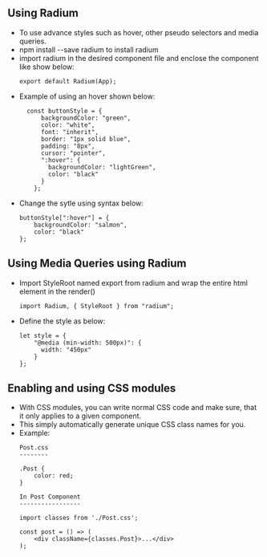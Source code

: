 ## Using Radium
* To use advance styles such as hover, other pseudo selectors and media queries.
* npm install --save radium to install radium
* import radium in the desired component file and enclose the component like show below:
    ```
    export default Radium(App);
    ```
* Example of using an hover shown below:
  ```
    const buttonStyle = {
        backgroundColor: "green",
        color: "white",
        font: "inherit",
        border: "1px solid blue",
        padding: "8px",
        cursor: "pointer",
        ":hover": {
          backgroundColor: "lightGreen",
          color: "black"
        }
      };
  ```
* Change the sytle using syntax below:
    ```
    buttonStyle[":hover"] = {
        backgroundColor: "salmon",
        color: "black"
    };
    ```
## Using Media Queries using Radium
* Import StyleRoot named export from radium and wrap the entire html element in the render()
    ```
    import Radium, { StyleRoot } from "radium";
    ```
* Define the style as below:
    ```
    let style = {
        "@media (min-width: 500px)": {
          width: "450px"
        }
    };
    ```
    
## Enabling and using CSS modules
* With CSS modules, you can write normal CSS code and make sure, that it only applies to a given component.
* This simply automatically generate unique CSS class names for you. 
* Example:
    ```
    Post.css
    --------

    .Post {
        color: red;
    }
    
    In Post Component
    -----------------

    import classes from './Post.css';

    const post = () => (
        <div className={classes.Post}>...</div>
    );
    ```
